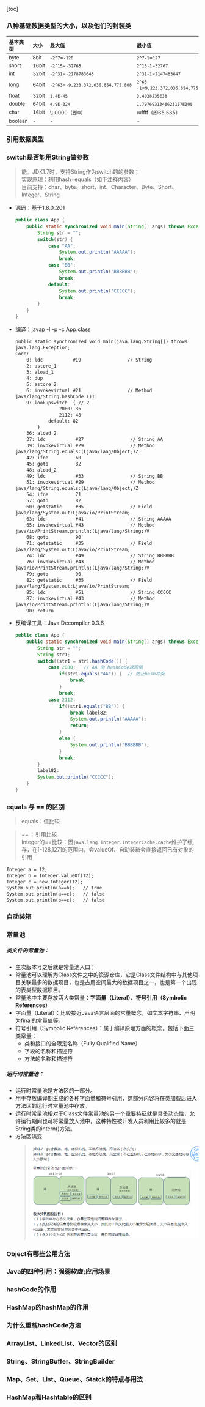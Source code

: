[toc]

### 八种基础数据类型的大小，以及他们的封装类
<div style = "font-size:13px">

基本类型|大小|最大值|最小值|默认值|封装类
:-|:-|:-|:-|:-|:-
byte|8bit|`-2^7`=`-128`|`2^7-1`=`127`|0|Byte
short|16bit|`-2^15`=`-32768`|`2^15-1`=`32767`|0|Short
int|32bit|`-2^31`=`-2178783648`|`2^31-1`=`2147483647`|0|Integer
long|64bit|`-2^63`=`-9,223,372,036,854,775,808`|`2^63 -1`=`9,223,372,036,854,775,807`|0L|Long
float|32bit|`1.4E-45`|`3.4028235E38`|0.0f|Float
double|64bit|`4.9E-324`|`1.7976931348623157E308`|0.0d|Double
char|16bit|\u0000（即0）|\uffff（即65,535）|-|Character
boolean|-|-|-|false|Boolean

</div>

### 引用数据类型
### switch是否能用String做参数
> 能。JDK1.7时，支持String作为switch的的参数；<br>
> 实现原理：利用hash+equals（如下注释内容）<br>
> 目前支持：char、byte、short、int、Character、Byte、Short、Integer、String
- 源码：基于1.8.0_201
    ``` java
    public class App {
        public static synchronized void main(String[] args) throws Exception {
            String str = "";
            switch(str) {
                case "AA":
                    System.out.println("AAAAA");
                    break;
                case "BB":
                    System.out.println("BBBBBB");
                    break;
                default:
                    System.out.println("CCCCC");
                    break;
            }
        }
    }
    ```
- 编译：javap -l -p -c App.class
    ```
    public static synchronized void main(java.lang.String[]) throws java.lang.Exception;
    Code:
        0: ldc           #19                 // String
        2: astore_1
        3: aload_1
        4: dup
        5: astore_2
        6: invokevirtual #21                 // Method java/lang/String.hashCode:()I
        9: lookupswitch  { // 2
                    2080: 36
                    2112: 48
                default: 82
            }
        36: aload_2
        37: ldc           #27                 // String AA
        39: invokevirtual #29                 // Method java/lang/String.equals:(Ljava/lang/Object;)Z
        42: ifne          60
        45: goto          82
        48: aload_2
        49: ldc           #33                 // String BB
        51: invokevirtual #29                 // Method java/lang/String.equals:(Ljava/lang/Object;)Z
        54: ifne          71
        57: goto          82
        60: getstatic     #35                 // Field java/lang/System.out:Ljava/io/PrintStream;
        63: ldc           #41                 // String AAAAA
        65: invokevirtual #43                 // Method java/io/PrintStream.println:(Ljava/lang/String;)V
        68: goto          90
        71: getstatic     #35                 // Field java/lang/System.out:Ljava/io/PrintStream;
        74: ldc           #49                 // String BBBBBB
        76: invokevirtual #43                 // Method java/io/PrintStream.println:(Ljava/lang/String;)V
        79: goto          90
        82: getstatic     #35                 // Field java/lang/System.out:Ljava/io/PrintStream;
        85: ldc           #51                 // String CCCCC
        87: invokevirtual #43                 // Method java/io/PrintStream.println:(Ljava/lang/String;)V
        90: return
    ```
- 反编译工具：Java Decompiler 0.3.6
    ``` java
    public class App {
        public static synchronized void main(String[] args) throws Exception {
            String str = "";
            String str1;
            switch((str1 = str).hashCode()) {
                case 2080:   // AA 的 hashCode返回值
                    if(str1.equals("AA")) {  // 防止hash冲突
                        break;
                    }
                    break;
                case 2112:
                    if(!str1.equals("BB")) {
                        break label82;
                        System.out.println("AAAAA");
                        return;
                    }
                    else {
                        System.out.println("BBBBBB");
                    }
                    break;
            }
            label82:
            System.out.println("CCCCC");
        }
    }
    ```

### equals 与 == 的区别
> equals：值比较<br>

> == ：引用比较<br>
> Integer的==比较：因`java.lang.Integer.IntegerCache.cache`维护了缓存，在[-128,127]的范围内，会valueOf、自动装箱会直接返回已有对象的引用
```
Integer a = 12;
Integer b = Integer.valueOf(12);
Integer c = new Integer(12);
System.out.println(a==b);   // true
System.out.println(a==c);   // false
System.out.println(b==c);   // false
```
### 自动装箱
### 常量池
##### 类文件的常量池：
- 主次版本号之后就是常量池入口；<br>
- 常量池可以理解为Class文件之中的资源仓库，它是Class文件结构中与其他项目关联最多的数据项目，也是占用空间最大的数据项目之一，也是第一个出现的表类型数据项目。<br>
- 常量池中主要存放两大类常量：<b>字面量（Literal）</b>、<b>符号引用（Symbolic References）</b>
- 字面量（Literal）：比较接近Java语言层面的常量概念，如文本字符串、声明为final的常量值等。
- 符号引用（Symbolic References）：属于编译原理方面的概念，包括下面三类常量：
    - 类和接口的全限定名称（Fully Qualified Name）
    - 字段的名称和描述符
    - 方法的名称和描述符
##### 运行时常量池：
- 运行时常量池是方法区的一部分。
- 用于存放编译期生成的各种字面量和符号引用，这部分内容将在类加载后进入方法区的运行时常量池中存放。
- 运行时常量池相对于Class文件常量池的另一个重要特征就是具备动态性，允许运行期间也可将常量放入池中，这种特性被开发人员利用比较多的就是String类的intern()方法。
- 方法区演变
    > ![方法区演变](etc/JVM方法区的演变.png)
### Object有哪些公用方法
### Java的四种引用：强弱软虚;应用场景
### hashCode的作用
### HashMap的hashMap的作用
### 为什么重载hashCode方法
### ArrayList、LinkedList、Vector的区别
### String、StringBuffer、StringBuilder
### Map、Set、List、Queue、Statck的特点与用法
### HashMap和Hashtable的区别
